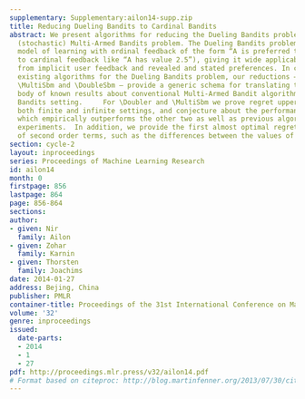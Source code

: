 ```yaml
---
supplementary: Supplementary:ailon14-supp.zip
title: Reducing Dueling Bandits to Cardinal Bandits
abstract: We present algorithms for reducing the Dueling Bandits problem to the conventional
  (stochastic) Multi-Armed Bandits problem. The Dueling Bandits problem is an online
  model of learning with ordinal feedback of the form “A is preferred to B” (as opposed
  to cardinal feedback like “A has value 2.5”), giving it wide applicability in learning
  from implicit user feedback and revealed and stated preferences. In contrast to
  existing algorithms for the Dueling Bandits problem, our reductions – named \Doubler,
  \MultiSbm and \DoubleSbm – provide a generic schema for translating the extensive
  body of known results about conventional Multi-Armed Bandit algorithms to the Dueling
  Bandits setting.     For \Doubler and \MultiSbm we prove regret upper bounds in
  both finite and infinite settings, and conjecture about the performance of \DoubleSbm
  which empirically outperforms the other two as well as previous algorithms in our
  experiments.  In addition, we provide the first almost optimal regret bound in terms
  of second order terms, such as the differences between the values of the arms.
section: cycle-2
layout: inproceedings
series: Proceedings of Machine Learning Research
id: ailon14
month: 0
firstpage: 856
lastpage: 864
page: 856-864
sections: 
author:
- given: Nir
  family: Ailon
- given: Zohar
  family: Karnin
- given: Thorsten
  family: Joachims
date: 2014-01-27
address: Bejing, China
publisher: PMLR
container-title: Proceedings of the 31st International Conference on Machine Learning
volume: '32'
genre: inproceedings
issued:
  date-parts:
  - 2014
  - 1
  - 27
pdf: http://proceedings.mlr.press/v32/ailon14.pdf
# Format based on citeproc: http://blog.martinfenner.org/2013/07/30/citeproc-yaml-for-bibliographies/
---
```

